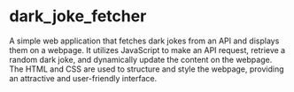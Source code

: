 # dark_joke_fetcher
A simple web application that fetches dark jokes from an API and displays them on a webpage. 
It utilizes JavaScript to make an API request, retrieve a random dark joke, and dynamically update the content on the webpage. The HTML and CSS are used to structure and style the webpage, providing an attractive and user-friendly interface.

